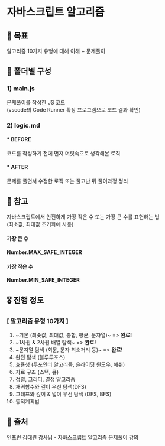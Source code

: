 # 자바스크립트 알고리즘

## 🧿 목표
알고리즘 10가지 유형에 대해 이해 + 문제풀이

## 🎯 폴더별 구성
### 1) main.js
문제풀이를 작성한 JS 코드 <BR/>
(vscode의 Code Runner 확장 프로그램으로 코드 결과 확인)

### 2) logic.md
#### * BEFORE <br/>
코드를 작성하기 전에 먼저 머릿속으로 생각해본 로직

#### * AFTER  <br/>
문제를 풀면서 수정한 로직 또는 풀고난 뒤 풀이과정 정리

## 🥝 참고
자바스크립트에서 안전하게 가장 작은 수 또는 가장 큰 수를 표현하는 법 <BR/>
(최소값, 최대값 초기화에 사용)
#### 가장 큰 수 
**Number.MAX_SAFE_INTEGER**  <BR/>
#### 가장 작은 수 
**Number.MIN_SAFE_INTEGER**


## 🎖 진행 정도
### [ 알고리즘 유형 10가지 ]

1. ~기본 (최솟값, 최대값, 총합, 평균, 문자열)~ => **완료!**
2. ~1차원 & 2차원 배열 탐색~ => **완료!**
3. ~문자열 탐색 (회문, 문자 최소거리 등)~ => **완료!**
4. 완전 탐색 (블루투포스)
5. 효율성 (투포인터 알고리즘, 슬라이딩 윈도우,  해쉬)
6. 자료 구조 (스택, 큐)
7. 정렬, 그리디, 결정 알고리즘
8. 재귀함수와 깊이 우선 탐색(DFS)
9. 그래프와 깊이 & 넓이 우선 탐색 (DFS, BFS)
10. 동적계획법


## 📗 출처
인프런 김태원 강사님 - 자바스크립트 알고리즘 문제풀이 강의
